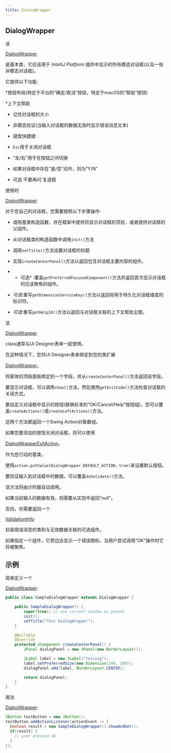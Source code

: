 ```yaml
---
title: DialogWrapper
---
```


## DialogWrapper


该

[DialogWrapper](upsource:///platform/platform-api/src/com/intellij/openapi/ui/DialogWrapper.java)

是基本类，它应该用于 *IntelliJ Platform* 插件中显示的所有模态对话框(以及一些非模态对话框)。


它提供以下功能:


*按钮布局(特定于平台的“确定/取消”按钮，特定于macOS的“帮助”按钮)


*上下文帮助


* 记住对话框的大小


* 非模态验证(当输入对话框的数据无效时显示错误消息文本)


*   键盘快捷键:


* `Esc`用于关闭对话框


* “左/右”用于在按钮之间切换


* 如果对话框中存在“是/否”动作，则为“Y/N”


* 可选`不要再问'复选框


使用时

[DialogWrapper](upsource:///platform/platform-api/src/com/intellij/openapi/ui/DialogWrapper.java)

对于您自己的对话框，您需要按照以下步骤操作:


* 调用基类构造函数，并在框架中提供将显示对话框的项目，或者提供对话框的父组件。


* 从对话框类的构造函数中调用`init()`方法


* 调用`setTitle()`方法设置对话框的标题


* 实现`createCenterPanel()`方法以返回包含对话框主要内容的组件。


*  * 可选* :覆盖`getPreferredFocusedComponent()`方法并返回首次显示对话框时应该聚焦的组件。


* *可选*:重写`getDimensionServiceKey()`方法以返回将用于持久化对话框维度的标识符。


* *可选*:重写`getHelpId()`方法以返回与对话框关联的上下文帮助主题。


该

[DialogWrapper](upsource:///platform/platform-api/src/com/intellij/openapi/ui/DialogWrapper.java)

class通常与UI Designer表单一起使用。

在这种情况下，您将UI Designer表单绑定到您的类扩展

[DialogWrapper](upsource:///platform/platform-api/src/com/intellij/openapi/ui/DialogWrapper.java)，

将窗体的顶级面板绑定到一个字段，并从`createCenterPanel()`方法返回该字段。


要显示对话框，可以调用`show()`方法，然后使用`getExitCode()`方法检查对话框的关闭方式。


要自定义对话框中显示的按钮(替换标准的“OK/Cancel/Help”按钮组)，您可以覆盖`createActions()`或`createLeftActions()`方法。

这两个方法都返回一个Swing Action对象数组。

如果您要添加的按钮关闭对话框，则可以使用

[DialogWrapperExitAction](upsource:///platform/platform-api/src/com/intellij/openapi/ui/DialogWrapper.java)，

作为您行动的基类。

使用`action.putValue(DialogWrapper.DEFAULT_ACTION，true)`来设置默认按钮。


要验证输入到对话框中的数据，可以覆盖`doValidate()`方法。

该方法将由计时器自动调用。

如果当前输入的数据有效，则需要从实现中返回“null”。

否则，你需要返回一个

[ValidationInfo](upsource:///platform/platform-api/src/com/intellij/openapi/ui/ValidationInfo.java)

封装错误消息的类和与无效数据关联的可选组件。

如果指定一个组件，它旁边会显示一个错误图标，当用户尝试调用“OK”操作时它将被聚焦。


## 示例


简单定义一个

[DialogWrapper](upsource:///platform/platform-api/src/com/intellij/openapi/ui/DialogWrapper.java):


```java
public class SampleDialogWrapper extends DialogWrapper {

    public SampleDialogWrapper() {
        super(true); // use current window as parent
        init();
        setTitle("Test DialogWrapper");
    }

    @Nullable
    @Override
    protected JComponent createCenterPanel() {
        JPanel dialogPanel = new JPanel(new BorderLayout());

        JLabel label = new JLabel("testing");
        label.setPreferredSize(new Dimension(100, 100));
        dialogPanel.add(label, BorderLayout.CENTER);

        return dialogPanel;
    }
}
```

用法

[DialogWrapper](upsource:///platform/platform-api/src/com/intellij/openapi/ui/DialogWrapper.java):


```java
JButton testButton = new JButton();
testButton.addActionListener(actionEvent -> {
  boolean result = new SampleDialogWrapper().showAndGet();
  if(result) {
    // user pressed ok
  }
});
```


